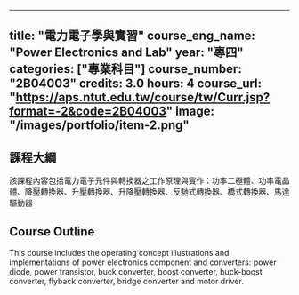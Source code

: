 
---
title: "電力電子學與實習"
course_eng_name: "Power Electronics and Lab"
year: "專四"
categories: ["專業科目"]
course_number: "2B04003"
credits: 3.0
hours: 4
course_url: "https://aps.ntut.edu.tw/course/tw/Curr.jsp?format=-2&code=2B04003"
image: "/images/portfolio/item-2.png"
---

## 課程大綱

該課程內容包括電力電子元件與轉換器之工作原理與實作：功率二極體、功率電晶體、降壓轉換器、升壓轉換器、升降壓轉換器、反馳式轉換器、橋式轉換器、馬達驅動器

## Course Outline

This course includes the operating concept illustrations and implementations of power electronics component and converters: power diode, power transistor, buck converter, boost converter, buck-boost converter, flyback converter, bridge converter and motor driver.
